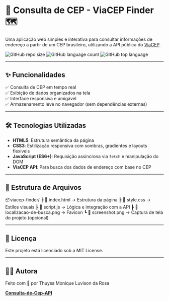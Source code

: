 # 📍 Consulta de CEP - ViaCEP Finder 🗺️

Uma aplicação web simples e interativa para consultar informações de endereço a partir de um CEP brasileiro, utilizando a API pública do [ViaCEP](https://viacep.com.br).

![GitHub repo size](https://img.shields.io/github/repo-size/SEU_USUARIO/viacep-finder)
![GitHub language count](https://img.shields.io/github/languages/count/SEU_USUARIO/viacep-finder)
![GitHub top language](https://img.shields.io/github/languages/top/SEU_USUARIO/viacep-finder)

---

## ✨ Funcionalidades

✅ Consulta de CEP em tempo real  
✅ Exibição de dados organizados na tela  
✅ Interface responsiva e amigável  
✅ Armazenamento leve no navegador (sem dependências externas)  

---

## 🛠️ Tecnologias Utilizadas

- **HTML5**: Estrutura semântica da página
- **CSS3**: Estilização responsiva com sombras, gradientes e layouts flexíveis
- **JavaScript (ES6+)**: Requisição assíncrona via `fetch` e manipulação do DOM
- **ViaCEP API**: Para busca dos dados de endereço com base no CEP
  
---

## 📁 Estrutura de Arquivos

📦viacep-finder/
 ┣ 📄 index.html        → Estrutura da página
 ┣ 📄 style.css         → Estilos visuais
 ┣ 📄 script.js         → Lógica e integração com a API
 ┣ 📄 localizacao-de-busca.png → Favicon
 ┗ 📄 screenshot.png    → Captura de tela do projeto (opcional)
 
---

## 📄 Licença
Este projeto está licenciado sob a MIT License.

---

## 👩‍💻 Autora

Feito com 💜 por Thuysa Monique Luvison da Rosa

**[Consulta-de-Cep-API](consulta-de-cep-api.vercel.app)**
